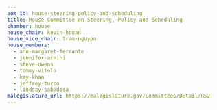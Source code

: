 ```yaml
---
aom_id: house-steering-policy-and-scheduling
title: House Committee on Steering, Policy and Scheduling
chamber: house
house_chair: kevin-honan
house_vice_chair: tram-nguyen
house_members:
  - ann-margaret-ferrante
  - jennifer-armini
  - steve-owens
  - tommy-vitolo
  - kay-khan
  - jeffrey-turco
  - lindsay-sabadosa
malegislature_url: https://malegislature.gov/Committees/Detail/H52
---
```

